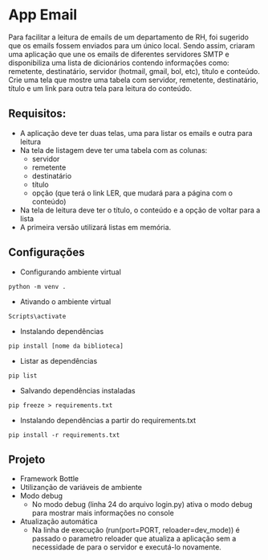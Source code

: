 # App Email

Para facilitar a leitura de emails de um departamento de RH, foi sugerido que os emails fossem enviados para um único local. Sendo assim, criaram uma aplicação que une os emails de diferentes servidores SMTP e disponibiliza uma lista de dicionários contendo informações como: remetente, destinatário, servidor (hotmail, gmail, bol, etc), título e conteúdo. Crie uma tela que mostre uma tabela com servidor, remetente, destinatário, título e um link para outra tela para leitura do conteúdo.

## Requisitos:

* A aplicação deve ter duas telas, uma para listar os emails e outra para leitura
* Na tela de listagem deve ter uma tabela com as colunas:
    - servidor
    - remetente
    - destinatário
    - título 
    - opção (que terá o link LER, que mudará para a página com o conteúdo) 
* Na tela de leitura deve ter o título, o conteúdo e a opção de voltar para a lista
* A primeira versão utilizará listas em memória.


## Configurações

* Configurando ambiente virtual

```
python -m venv .
```

* Ativando o ambiente virtual

```
Scripts\activate
```

* Instalando dependências

```
pip install [nome da biblioteca]
```

* Listar as dependências

```
pip list
```

* Salvando dependências instaladas

```
pip freeze > requirements.txt
```

* Instalando dependências a partir do requirements.txt

```
pip install -r requirements.txt
```

## Projeto

* Framework Bottle
* Utilizanção de variáveis de ambiente
* Modo debug
    - No modo debug (linha 24 do arquivo login.py) ativa o modo debug para mostrar mais informações no console
* Atualização automática
    - Na linha de execução (run(port=PORT, reloader=dev_mode)) é passado o parametro reloader que atualiza a aplicação sem a necessidade de para o servidor e executá-lo novamente.
